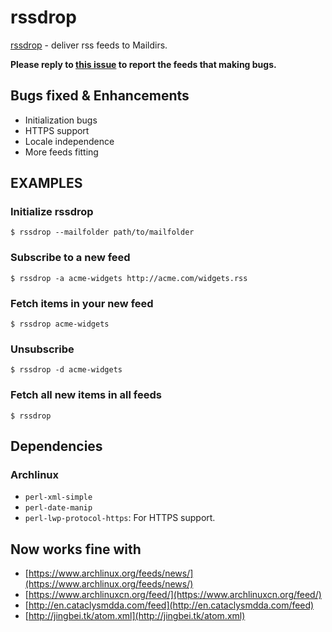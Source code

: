 rssdrop
========

[rssdrop](http://search.cpan.org/~acg/rssdrop-0.2/rssdrop) - deliver rss feeds to Maildirs.

__Please reply to [this issue](https://github.com/petronny/rssdrop/issues/1) to report the feeds that making bugs.__

## Bugs fixed & Enhancements

* Initialization bugs
* HTTPS support
* Locale independence
* More feeds fitting

## EXAMPLES

### Initialize rssdrop

	$ rssdrop --mailfolder path/to/mailfolder

### Subscribe to a new feed

	$ rssdrop -a acme-widgets http://acme.com/widgets.rss

### Fetch items in your new feed

	$ rssdrop acme-widgets

### Unsubscribe

	$ rssdrop -d acme-widgets

### Fetch all new items in all feeds

	$ rssdrop

## Dependencies

### Archlinux

* `perl-xml-simple`
* `perl-date-manip`
* `perl-lwp-protocol-https`: For HTTPS support.

## Now works fine with

* [https://www.archlinux.org/feeds/news/](https://www.archlinux.org/feeds/news/)
* [https://www.archlinuxcn.org/feed/](https://www.archlinuxcn.org/feed/)
* [http://en.cataclysmdda.com/feed](http://en.cataclysmdda.com/feed)
* [http://jingbei.tk/atom.xml](http://jingbei.tk/atom.xml)

